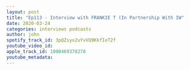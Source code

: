```yaml
---
layout: post
title: "Ep113 - Interview with FRANKIE T (In Partnership With IW"
date: 2020-03-24
categories: interviews podcasts
author: john
spotify_track_id: 3pQZsyx2uYvVQ9KkfIeT2f
youtube_video_id: 
apple_track_id: 1000469378278
youtube_metadata: 
---
```


